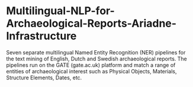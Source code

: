 # Multilingual-NLP-for-Archaeological-Reports-Ariadne-Infrastructure
Seven separate multilingual Named Entity Recognition (NER) pipelines for the text mining of English, Dutch and Swedish archaeological reports. The pipelines run on the GATE (gate.ac.uk) platform and match a range of entities of archaeological interest such as Physical Objects, Materials, Structure Elements, Dates, etc.
